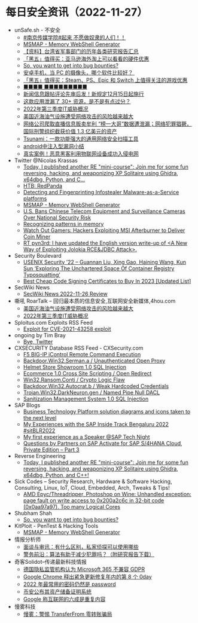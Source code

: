 # 每日安全资讯（2022-11-27）

- unSafe.sh - 不安全
  - [#南京传媒学院#起来 不愿做奴隶的人们！！](https://buaq.net/go-137376.html)
  - [MSMAP  - Memory WebShell Generator](https://buaq.net/go-137372.html)
  - [【资料】台湾省军事部门的历年各类研究报告汇总](https://buaq.net/go-137371.html)
  - [「黑五」值得买：亚马逊海外淘上可以看看的硬件优惠](https://buaq.net/go-137362.html)
  - [So, you want to get into bug bounties?](https://buaq.net/go-137364.html)
  - [安卓手机，当 PC 的摄像头，哪个软件比较好？ ​​​​](https://buaq.net/go-137353.html)
  - [「黑五」值得买：Steam、PS、Epic 和 Switch 上值得关注的游戏优惠](https://buaq.net/go-137363.html)
  - [■■■■ ■■■■■■■■■](https://buaq.net/go-137342.html)
  - [新闻信息跟帖评论先审后发！新规定12月15日起施行](https://buaq.net/go-137341.html)
  - [这款应用泄漏了 30+ 资源，是不是有点过分？](https://buaq.net/go-137383.html)
  - [2022年第三季度IT威胁概况](https://buaq.net/go-137340.html)
  - [美国近海油气设施遭受网络攻击的风险越来越大](https://buaq.net/go-137339.html)
  - [网络公司爬取直播信息贩卖牟利 “榜一大哥”数据遭泄漏；网络犯罪猖獗，国际刑警组织截获价值 1.3 亿美元的资产](https://buaq.net/go-137338.html)
  - [Tsunami：一款功能强大的通用网络安全扫描工具](https://buaq.net/go-137335.html)
  - [android中注入型漏洞小结](https://buaq.net/go-137336.html)
  - [真实案例！恶意黑客利用物联网设备成功入侵电网](https://buaq.net/go-137337.html)
- Twitter @Nicolas Krassas
  - [Today, I published another RE "mini-course": Join me for some fun reversing, hacking, and weaponizing XP Solitaire using Ghidra, x64dbg, Python, and C...](https://twitter.com/Dinosn/status/1596565617586290688)
  - [HTB: RedPanda](https://twitter.com/Dinosn/status/1596555076688285697)
  - [Detecting and Fingerprinting Infostealer Malware-as-a-Service platforms](https://twitter.com/Dinosn/status/1596516128129536004)
  - [MSMAP - Memory WebShell Generator](https://twitter.com/Dinosn/status/1596513144494751746)
  - [U.S. Bans Chinese Telecom Equipment and Surveillance Cameras Over National Security Risk](https://twitter.com/Dinosn/status/1596427985216741376)
  - [Recognizing patterns in memory](https://twitter.com/Dinosn/status/1596374919088332800)
  - [Watch Out Gamers: Hackers Exploiting MSI Afterburner to Deliver Coin Miner](https://twitter.com/Dinosn/status/1596374841417949185)
  - [RT pyn3rd: I have updated the English version write-up of <A New Way of Exploiting Jolokia RCE&JDBC Attack>.](https://twitter.com/pyn3rd/status/1596355296330334208)
- Security Boulevard
  - [USENIX Security ’22 – Guannan Liu, Xing Gao, Haining Wang, Kun Sun ‘Exploring The Unchartered Space Of Container Registry Typosquatting’](https://securityboulevard.com/2022/11/usenix-security-22-guannan-liu-xing-gao-haining-wang-kun-sun-exploring-the-unchartered-space-of-container-registry-typosquatting/)
  - [Best Cheap Code Signing Certificates to Buy In 2023 [Updated List]](https://securityboulevard.com/2022/11/best-cheap-code-signing-certificates-to-buy-in-2023-updated-list/)
- SecWiki News
  - [SecWiki News 2022-11-26 Review](http://www.sec-wiki.com/?2022-11-26)
- 嘶吼 RoarTalk – 回归最本质的信息安全,互联网安全新媒体,4hou.com
  - [美国近海油气设施遭受网络攻击的风险越来越大](https://www.4hou.com/posts/ykGR)
  - [2022年第三季度IT威胁概况](https://www.4hou.com/posts/nJqp)
- Sploitus.com Exploits RSS Feed
  - [Exploit for CVE-2021-43258 exploit](https://sploitus.com/exploit?id=64E91FD4-4B4C-5AE8-B088-D6757E9E7FD9&utm_source=rss&utm_medium=rss)
- ongoing by Tim Bray
  - [Bye, Twitter](https://www.tbray.org/ongoing/When/202x/2022/11/26/Bye-Twitter)
- CXSECURITY Database RSS Feed - CXSecurity.com
  - [F5 BIG-IP iControl Remote Command Execution](https://cxsecurity.com/issue/WLB-2022110048)
  - [Backdoor.Win32.Serman.a / Unauthenticated Open Proxy](https://cxsecurity.com/issue/WLB-2022110047)
  - [Helmet Store Showroom 1.0 SQL Injection](https://cxsecurity.com/issue/WLB-2022110046)
  - [Ecommerce 1.0 Cross Site Scripting / Open Redirect](https://cxsecurity.com/issue/WLB-2022110045)
  - [Win32.Ransom.Conti / Crypto Logic Flaw](https://cxsecurity.com/issue/WLB-2022110044)
  - [Backdoor.Win32.Autocrat.b / Weak Hardcoded Credentials](https://cxsecurity.com/issue/WLB-2022110043)
  - [Trojan.Win32.DarkNeuron.gen / Named Pipe Null DACL](https://cxsecurity.com/issue/WLB-2022110042)
  - [Sanitization Management System 1.0 SQL Injection](https://cxsecurity.com/issue/WLB-2022110041)
- SAP Blogs
  - [Business Technology Platform solution diagrams and icons taken to the next level](https://blogs.sap.com/2022/11/26/business-technology-platform-solution-diagrams-and-icons-taken-to-the-next-level/)
  - [My Experiences with the SAP Inside Track Bengaluru 2022 #sitBLR2022](https://blogs.sap.com/2022/11/26/my-experiences-with-the-sap-inside-track-bengaluru-2022-sitblr2022/)
  - [My first experience as a Speaker @SAP Tech Night](https://blogs.sap.com/2022/11/26/my-first-experience-as-a-speaker-sap-tech-night/)
  - [Questions by Partners on SAP Activate for SAP S/4HANA Cloud, Private Edition – Part 3](https://blogs.sap.com/2022/11/26/questions-by-partners-on-sap-activate-for-sap-s-4hana-cloud-private-edition-part-3/)
- Reverse Engineering
  - [Today, I published another RE "mini-course": Join me for some fun reversing, hacking, and weaponizing XP Solitaire using Ghidra, x64dbg, Python, and C++!](https://www.reddit.com/r/ReverseEngineering/comments/z5ct34/today_i_published_another_re_minicourse_join_me/)
- Sick Codes – Security Research, Hardware & Software Hacking, Consulting, Linux, IoT, Cloud, Embedded, Arch, Tweaks & Tips!
  - [AMD Epyc/Threadripper, Photoshop on Wine: Unhandled exception: page fault on write access to 0x200a2c6c in 32-bit code (0x0aa97a97). Too many Logical Cores](https://sick.codes/amd-epyc-threadripper-photoshop-on-wine-unhandled-exception-page-fault-on-write-access-to-0x200a2c6c-in-32-bit-code-0x0aa97a97-too-many-logical-cores/)
- Shubham Shah
  - [So, you want to get into bug bounties?](http://shubs.io/so-you-want-to-get-into-bug-bounties/)
- KitPloit - PenTest & Hacking Tools
  - [MSMAP  - Memory WebShell Generator](http://www.kitploit.com/2022/11/msmap-memory-webshell-generator.html)
- 情报分析师
  - [面谈与审讯：有什么区别，私家侦探可以使用哪些](https://mp.weixin.qq.com/s?__biz=MzA3Mjc1MTkwOA==&mid=2650520410&idx=1&sn=5dc00b97bcbb7f8c8b9e593a46b61a54&chksm=87169511b0611c071003d255c8fd06c32b1370b7d8e48b7dd71a933a920ff50d026bf844896e&scene=58&subscene=0#rd)
  - [警务前沿：算法有助于减少犯罪吗？（附研究报告下载）](https://mp.weixin.qq.com/s?__biz=MzA3Mjc1MTkwOA==&mid=2650520410&idx=2&sn=4084cd4fcd455cd6fdbe69a74a48ea92&chksm=87169511b0611c07fa280aa38538aee35a362eb9ec7fba49e6551561c8a49ec07c4b3a7a1741&scene=58&subscene=0#rd)
- 奇客Solidot–传递最新科技情报
  - [德国隐私监管机构认为 Microsoft 365 不兼容 GDPR](https://www.solidot.org/story?sid=73491)
  - [Google Chrome 释出紧急更新修复年内的第 8 个 0day](https://www.solidot.org/story?sid=73490)
  - [2022 年最常用的密码仍然是 password](https://www.solidot.org/story?sid=73489)
  - [币安公布其资产储备证明系统](https://www.solidot.org/story?sid=73488)
  - [Google 称互联网的六成是重复内容](https://www.solidot.org/story?sid=73487)
- 慢雾科技
  - [慢雾：警惕 TransferFrom 零转账骗局](https://mp.weixin.qq.com/s?__biz=MzU4ODQ3NTM2OA==&mid=2247496770&idx=1&sn=f95df1020b2319e3a1c9469829686c13&chksm=fdde8ac5caa903d3f873fed02a107b0be4ba5343256d5882e4540480cbae1adeb8e6759a6f65&scene=58&subscene=0#rd)
